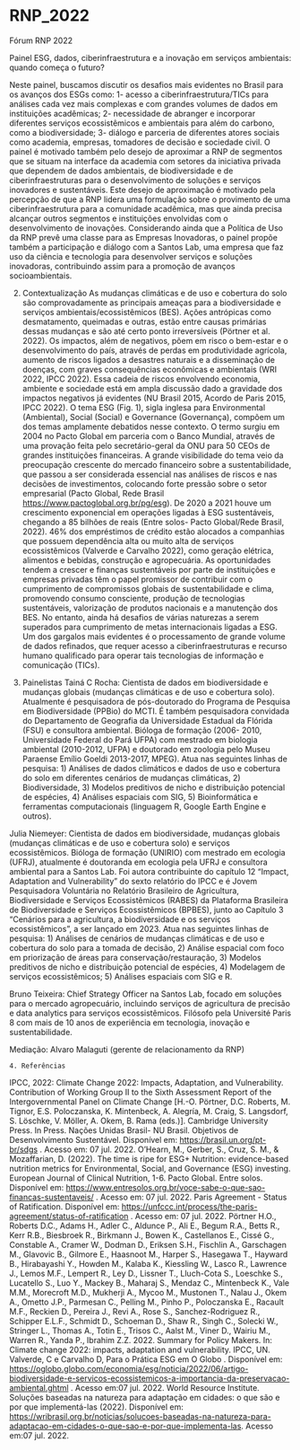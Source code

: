 # RNP_2022
Fórum RNP 2022

Painel ESG, dados, ciberinfraestrutura e a inovação em serviços ambientais: quando começa o futuro?

Neste painel, buscamos discutir os desafios mais evidentes no Brasil para os avanços dos ESGs como: 1-  acesso a ciberinfraestrutura/TICs para análises cada vez mais complexas e com grandes volumes de dados em instituições acadêmicas; 2- necessidade de abranger e incorporar diferentes serviços ecossistêmicos e ambientais para além do carbono, como a biodiversidade; 3-  diálogo e parceria de diferentes atores sociais como academia, empresas, tomadores de decisão e sociedade civil. O painel é motivado também pelo desejo de aproximar a RNP de segmentos que se situam na interface da academia com setores da iniciativa privada que dependem de dados ambientais, de biodiversidade e de ciberinfraestruturas para o desenvolvimento de soluções e serviços inovadores e sustentáveis. Este desejo de aproximação é motivado pela percepção de que a RNP lidera uma formulação sobre o provimento de uma ciberinfraestrutura para a comunidade acadêmica, mas que ainda precisa alcançar outros segmentos e instituições envolvidas com o desenvolvimento de inovações. Considerando ainda que a Política de Uso da RNP prevê uma classe para as Empresas Inovadoras, o painel propõe também a participação e diálogo com a Santos Lab, uma empresa que faz uso da ciência e tecnologia para desenvolver serviços e soluções inovadoras, contribuindo assim para a promoção de avanços socioambientais. 

2. Contextualização
As mudanças climáticas e de uso e cobertura do solo são comprovadamente as principais ameaças para a biodiversidade e serviços ambientais/ecossistêmicos (BES). Ações antrópicas como desmatamento, queimadas e outras, estão entre causas primárias dessas mudanças e são até certo ponto irreversíveis (Pörtner et al. 2022). Os impactos, além de negativos, põem em risco o bem-estar e o desenvolvimento do país, através de perdas em produtividade agrícola, aumento de riscos ligados a desastres naturais e a disseminação de doenças, com graves consequências econômicas e ambientais (WRI 2022, IPCC 2022). Essa cadeia de riscos envolvendo economia, ambiente e sociedade está em ampla discussão dado a gravidade dos impactos negativos já evidentes (NU Brasil 2015, Acordo de Paris 2015, IPCC 2022). 
O tema ESG (Fig. 1), sigla inglesa para Environmental (Ambiental), Social (Social) e Governance (Governança), compõem um dos temas amplamente debatidos nesse contexto. O termo surgiu em 2004 no Pacto Global em parceria com o Banco Mundial, através de uma provação feita pelo secretário-geral da ONU para 50 CEOs de grandes instituições financeiras. A grande visibilidade do tema veio da preocupação crescente do mercado financeiro sobre a sustentabilidade, que passou a ser considerada essencial nas análises de riscos e nas decisões de investimentos, colocando forte pressão sobre o setor empresarial (Pacto Global, Rede Brasil https://www.pactoglobal.org.br/pg/esg). 
De 2020 a 2021 houve um crescimento exponencial em operações ligadas à ESG sustentáveis, chegando a 85 bilhões de reais (Entre solos- Pacto Global/Rede Brasil, 2022). 46% dos empréstimos de crédito estão alocados a companhias que possuem dependência alta ou muito alta de serviços ecossistêmicos (Valverde e Carvalho 2022), como geração elétrica, alimentos e bebidas, construção e agropecuária. As oportunidades tendem a crescer e finanças sustentáveis por parte de instituições e empresas privadas têm o papel promissor de contribuir com o cumprimento de compromissos globais de sustentabilidade e clima, promovendo consumo consciente, produção de tecnologias sustentáveis, valorização de produtos nacionais e a manutenção dos BES. No entanto, ainda há desafios de várias naturezas a serem superados para cumprimento de metas internacionais ligadas a ESG. Um dos gargalos mais evidentes é o processamento de grande volume de dados refinados, que requer acesso a ciberinfraestruturas e recurso humano qualificado para operar tais tecnologias de informação e comunicação (TICs). 

3. Painelistas 
Tainá C Rocha: Cientista de dados em biodiversidade e mudanças globais (mudanças climáticas e de uso e cobertura solo). Atualmente é pesquisadora de pós-doutorado do Programa de Pesquisa em Biodiversidade (PPBio) do MCTI. É também pesquisadora convidada do Departamento de Geografia da Universidade Estadual da Flórida (FSU) e consultora ambiental. Bióloga de formação (2006- 2010, Universidade Federal do Pará UFPA) com mestrado em biologia ambiental (2010-2012, UFPA) e doutorado em zoologia pelo Museu Paraense Emílio Goeldi 2013-2017, MPEG). Atua nas seguintes linhas de pesquisa: 1) Análises de dados climáticos e dados de uso e cobertura do solo em diferentes cenários de mudanças climáticas, 2) Biodiversidade, 3) Modelos preditivos de nicho e distribuição potencial de espécies, 4) Análises espaciais com SIG, 5) Bioinformática e ferramentas computacionais (linguagem R, Google Earth Engine e outros).

Julia Niemeyer: Cientista de dados em biodiversidade, mudanças globais (mudanças climáticas e de uso e cobertura solo) e serviços ecossistêmicos. Bióloga de formação (UNIRIO) com mestrado em ecologia (UFRJ), atualmente é doutoranda em ecologia pela UFRJ e consultora ambiental para a Santos Lab. Foi autora contribuinte do capítulo 12 “Impact, Adaptation and Vulnerability” do sexto relatório do IPCC e é Jovem Pesquisadora Voluntária no Relatório Brasileiro de Agricultura, Biodiversidade e Serviços Ecossistêmicos (RABES) da Plataforma Brasileira de Biodiversidade e Serviços Ecossistêmicos (BPBES), junto ao Capítulo 3 “Cenários para a agricultura, a biodiversidade e os serviços ecossistêmicos”,  a ser lançado em 2023. Atua nas seguintes linhas de pesquisa: 1) Análises de cenários de mudanças climáticas e de uso e cobertura do solo para a tomada de decisão, 2) Análise espacial com foco em priorização de áreas para conservação/restauração, 3) Modelos preditivos de nicho e distribuição potencial de espécies, 4) Modelagem de serviços ecossistêmicos; 5) Análises espaciais com SIG e R.

Bruno Teixeira: Chief Strategy Officer na Santos Lab, focado em soluções para o mercado agropecuário, incluindo serviços de agricultura de precisão e data analytics para serviços ecossistêmicos. Filósofo pela Université Paris 8 com mais de 10 anos de experiência em tecnologia, inovação e sustentabilidade. 

Mediação: Alvaro Malaguti (gerente de relacionamento da RNP)


	4. Referências 
IPCC, 2022: Climate Change 2022: Impacts, Adaptation, and Vulnerability. Contribution of Working Group II to the Sixth Assessment Report of the Intergovernmental Panel on Climate Change [H.-O. Pörtner, D.C. Roberts, M. Tignor, E.S. Poloczanska, K. Mintenbeck, A. Alegría, M. Craig, S. Langsdorf, S. Löschke, V. Möller, A. Okem, B. Rama (eds.)]. Cambridge University Press. In Press.
Nações Unidas Brasil- NU Brasil. Objetivos de Desenvolvimento Sustentável.  Disponível em: https://brasil.un.org/pt-br/sdgs . Acesso em: 07 jul. 2022.
O’Hearn, M., Gerber, S., Cruz, S. M., & Mozaffarian, D. (2022). The time is ripe for ESG+ Nutrition: evidence-based nutrition metrics for Environmental, Social, and Governance (ESG) investing. European Journal of Clinical Nutrition, 1-6.
Pacto Global. Entre solos.  Disponível em: https://www.entresolos.org.br/voce-sabe-o-que-sao-financas-sustentaveis/ . Acesso em: 07 jul. 2022.
Paris Agreement - Status of Ratification. Disponível em: https://unfccc.int/process/the-paris-agreement/status-of-ratification . Acesso em: 07 jul. 2022.
Pörtner H.O., Roberts D.C., Adams H., Adler C., Aldunce P., Ali E., Begum R.A., Betts R., Kerr R.B., Biesbroek R., Birkmann J., Bowen K., Castellanos E., Cissé G., Constable A., Cramer W., Dodman D., Eriksen S.H., Fischlin A., Garschagen M., Glavovic B., Gilmore E., Haasnoot M., Harper S., Hasegawa T., Hayward B., Hirabayashi Y., Howden M., Kalaba K., Kiessling W., Lasco R., Lawrence J., Lemos M.F., Lempert R., Ley D., Lissner T., Lluch-Cota S., Loeschke S., Lucatello S., Luo Y., Mackey B., Maharaj S., Mendaz C., Mintenbeck K., Vale M.M., Morecroft M.D., Mukherji A., Mycoo M., Mustonen T., Nalau J., Okem A., Ometto J.P., Parmesan C., Pelling M., Pinho P., Poloczanska E., Racault M.F., Reckien D., Pereira J., Revi A., Rose S., Sanchez-Rodriguez R., Schipper E.L.F., Schmidt D., Schoeman D., Shaw R., Singh C., Solecki W., Stringer L., Thomas A., Totin E., Trisos C., Aalst M., Viner D., Wairiu M., Warren R., Yanda P., Ibrahim Z.Z. 2022. Summary for Policy Makers. In: Climate change 2022: impacts, adaptation and vulnerability. IPCC, UN.
 Valverde, C e Carvalho D, Para o Prática ESG em O Globo . Disponível em: https://oglobo.globo.com/economia/esg/noticia/2022/06/artigo-biodiversidade-e-servicos-ecossistemicos-a-importancia-da-preservacao-ambiental.ghtml . Acesso em:07 jul. 2022.
World Resource Institute.  Soluções baseadas na natureza para adaptação em cidades: o que são e por que implementá-las (2022). Disponível em: https://wribrasil.org.br/noticias/solucoes-baseadas-na-natureza-para-adaptacao-em-cidades-o-que-sao-e-por-que-implementa-las. Acesso em:07 jul. 2022.
